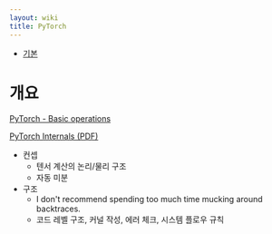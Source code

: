 ```yaml
---
layout: wiki 
title: PyTorch
---
```


<!-- TOC -->

- [기본](#기본)

<!-- /TOC -->

# 개요
[PyTorch - Basic operations](https://jhui.github.io/2018/02/09/PyTorch-Basic-operations/)

[PyTorch Internals (PDF)](http://web.mit.edu/~ezyang/Public/pytorch-internals.pdf)

- 컨셉
    - 텐서 계산의 논리/물리 구조
    - 자동 미분
- 구조
    - I don't recommend spending too much time mucking around backtraces.
    - 코드 레벨 구조, 커널 작성, 에러 체크, 시스템 플로우 규칙
